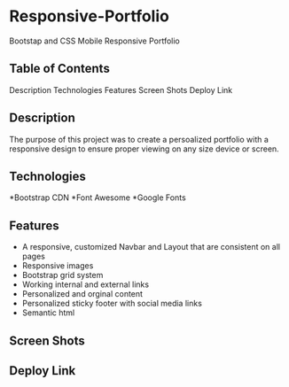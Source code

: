 # Responsive-Portfolio
Bootstap and CSS Mobile Responsive Portfolio
## Table of Contents ##
Description
Technologies
Features
Screen Shots
Deploy Link
## Description ##
The purpose of this project was to create a persoalized portfolio with a responsive design to ensure proper viewing on any size device or screen.
## Technologies ##
*Bootstrap CDN
*Font Awesome
*Google Fonts
## Features ##
* A responsive, customized Navbar and Layout that are consistent on all pages
* Responsive images
* Bootstrap grid system
* Working internal and external links
* Personalized and orginal content
* Personalized sticky footer with social media links
* Semantic html
## Screen Shots ##
## Deploy Link ##



